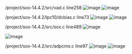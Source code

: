 /project/sox-14.4.2/src/vad.c   line258
![image](https://github.com/dongyuma/sox-defects/assets/87286944/a254286e-f2a6-465e-b710-54a3a423b774)
![image](https://github.com/dongyuma/sox-defects/assets/87286944/96f54a46-9c0c-4113-9397-44a53feb0de0)

/project/sox-14.4.2/lpc10/dcbias.c line73
![image](https://github.com/dongyuma/sox-defects/assets/87286944/9e725a07-3878-4127-82a1-80dc1015aade)
![image](https://github.com/dongyuma/sox-defects/assets/87286944/9b5115ad-7bfd-4bd0-b592-fbc1e44de55d)

/project/sox-14.4.2/src/sox.c line489
![image](https://github.com/dongyuma/sox-defects/assets/87286944/9a0e7aeb-811d-45ec-8cae-43e90202f57e)

![image](https://github.com/dongyuma/sox-defects/assets/87286944/f755455f-a79f-4090-be2f-3eb541d1c537)


/project/sox-14.4.2/src/adpcms.c line97
![image](https://github.com/dongyuma/sox-defects/assets/87286944/d32f3d3b-725a-49d5-9433-a616879fb0b0)
![image](https://github.com/dongyuma/sox-defects/assets/87286944/fc5f3111-92bb-4106-bc3b-141ca6eb0e72)







